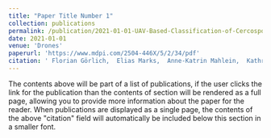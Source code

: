 ```yaml
---
title: "Paper Title Number 1"
collection: publications
permalink: /publication/2021-01-01-UAV-Based-Classification-of-Cercospora-Leaf-Spot-Using-RGB-Images
date: 2021-01-01
venue: 'Drones'
paperurl: 'https://www.mdpi.com/2504-446X/5/2/34/pdf'
citation: ' Florian Görlich,  Elias Marks,  Anne-Katrin Mahlein,  Kathrin König,  Philipp Lottes,  Cyrill Stachniss, &quot;UAV-Based Classification of Cercospora Leaf Spot Using RGB Images.&quot; Drones, 2021.'
---
```

The contents above will be part of a list of publications, if the user clicks the link for the publication than the contents of section will be rendered as a full page, allowing you to provide more information about the paper for the reader. When publications are displayed as a single page, the contents of the above "citation" field will automatically be included below this section in a smaller font.
